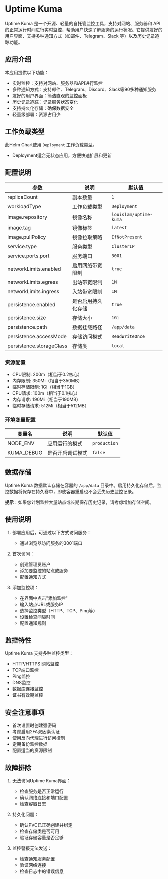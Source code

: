 # Uptime Kuma

Uptime Kuma 是一个开源、轻量的自托管监控工具，支持对网站、服务器和 API 的正常运行时间进行实时监控，帮助用户快速了解服务的运行状况。它提供友好的用户界面、支持多种通知方式（如邮件、Telegram、Slack 等）以及历史记录追踪功能。

## 应用介绍

本应用提供以下功能：
- 实时监控：支持对网站、服务器和API进行监控
- 多种通知方式：支持邮件、Telegram、Discord、Slack等90多种通知服务
- 友好的用户界面：简洁直观的监控面板
- 历史记录追踪：记录服务状态变化
- 支持持久化存储：确保数据安全
- 轻量级部署：资源占用少

## 工作负载类型

此Helm Chart使用 `Deployment` 工作负载类型。

- Deployment适合无状态应用，方便快速扩展和更新

## 配置说明

| 参数 | 说明 | 默认值 |
|------|------|--------|
| replicaCount | 副本数量 | `1` |
| workloadType | 工作负载类型 | `Deployment` |
| image.repository | 镜像名称 | `louislam/uptime-kuma` |
| image.tag | 镜像标签 | `latest` |
| image.pullPolicy | 镜像拉取策略 | `IfNotPresent` |
| service.type | 服务类型 | `ClusterIP` |
| service.ports.port | 服务端口 | `3001` |
| networkLimits.enabled | 启用网络带宽限制 | `true` |
| networkLimits.egress | 出站带宽限制 | `1M` |
| networkLimits.ingress | 入站带宽限制 | `1M` |
| persistence.enabled | 是否启用持久化存储 | `true` |
| persistence.size | 存储大小 | `1Gi` |
| persistence.path | 数据挂载路径 | `/app/data` |
| persistence.accessMode | 存储访问模式 | `ReadWriteOnce` |
| persistence.storageClass | 存储类 | `local` |

### 资源配置
- CPU限制: 200m（相当于0.2核心）
- 内存限制: 350Mi（相当于350MB）
- 临时存储限制: 1Gi（相当于1GB）
- CPU请求: 100m（相当于0.1核心）
- 内存请求: 190Mi（相当于190MB）
- 临时存储请求: 512Mi（相当于512MB）

### 环境变量配置

| 变量名 | 说明 | 默认值 |
|--------|------|--------|
| NODE_ENV | 应用运行的模式 | `production` |
| KUMA_DEBUG | 是否开启调试模式 | `false` |

## 数据存储

Uptime Kuma 数据默认存储在容器的 `/app/data` 目录中。启用持久化存储后，监控数据将保存在持久卷中，即使容器重启也不会丢失历史监控记录。

**提示**：如果您计划监控大量站点或长期保存历史记录，请考虑增加存储空间。

## 使用说明

1. 部署应用后，可通过以下方式访问服务：
   - 通过浏览器访问服务的3001端口

2. 首次访问：
   - 创建管理员账户
   - 添加要监控的站点或服务
   - 配置通知方式

3. 添加监控项：
   - 在界面中点击"添加监控"
   - 输入站点URL或服务IP
   - 选择监控类型（HTTP、TCP、Ping等）
   - 设置检查间隔时间
   - 配置通知规则

## 监控特性

Uptime Kuma 支持多种监控类型：
- HTTP/HTTPS 网站监控
- TCP端口监控
- Ping监控
- DNS监控
- 数据库连接监控
- 证书有效期监控

## 安全注意事项

- 首次设置时创建强密码
- 考虑启用2FA双因素认证
- 使用反向代理进行访问控制
- 定期备份监控数据
- 配置适当的资源限制

## 故障排除

1. 无法访问Uptime Kuma界面：
   - 检查服务是否正常运行
   - 确认网络连接和端口配置
   - 检查容器日志

2. 持久化问题：
   - 确认PVC已正确创建并绑定
   - 检查存储类是否可用
   - 验证存储容量是否足够

3. 监控警报无法发送：
   - 检查通知服务配置
   - 验证网络连接
   - 检查日志中的错误信息